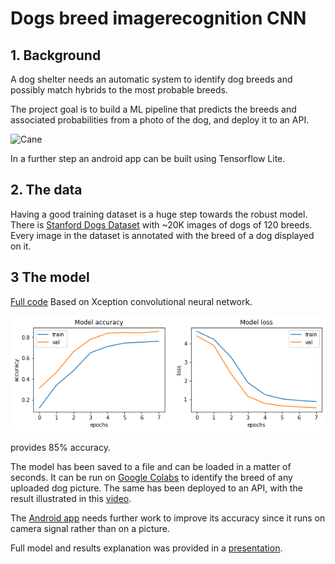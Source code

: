 # Dogs breed imagerecognition CNN 

## 1. Background

A dog shelter needs an automatic system to identify dog breeds and possibly match hybrids to the most probable breeds.

The project goal is to build a ML pipeline that predicts the breeds and associated probabilities from a photo of the dog, and deploy it to an API.

<img width="250" alt="Cane" src="https://github.com/opsabarsec/dogs_breed_imagerecognition/blob/master/predicted.png">

In a further step an android app can be built using Tensorflow Lite.

## 2. The data

Having a good training dataset is a huge step towards the robust model. There is [Stanford Dogs Dataset](https://www.kaggle.com/jessicali9530/stanford-dogs-dataset) with ~20K images of dogs of 120 breeds. Every image in the dataset is annotated with the breed of a dog displayed on it. 

## 3 The model
[Full code](https://github.com/opsabarsec/Dog-pictures-classification-by-Deep-Learning/blob/master/notebooks/Stanford_dogs_classifier_part2.ipynb)
Based on Xception convolutional neural network. 

![training](CNNtraining.png)

provides 85% accuracy. 

The model has been saved to a file and can be loaded in a matter of seconds.
It can be run on [Google Colabs](https://colab.research.google.com/drive/1kcAFOSreOd_68WF5gdvoQOceld7cAwrX) to identify the breed of any uploaded dog picture. 
The same has been deployed to an API, with the result illustrated in this [video](https://www.youtube.com/watch?v=1YKuf0ddEGE). 


The [Android app](https://youtu.be/BlDMGTFu-hM) needs further work to improve its accuracy since it runs on camera signal rather than on a picture.

Full model and results explanation was provided in a [presentation](https://github.com/opsabarsec/Dog-pictures-classification-by-Deep-Learning/blob/master/documentation/presentation/P6_presentation.pdf).



